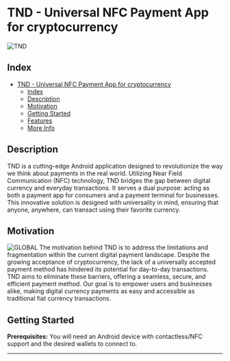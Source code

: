 # TND - Universal NFC Payment App for cryptocurrency

![TND](https://i.imgur.com/F9IO0LQ.png "Payment Screen")

## Index

- [TND - Universal NFC Payment App for cryptocurrency](#tnd---universal-nfc-payment-app-for-cryptocurrency)
  - [Index](#index)
  - [Description](#description)
  - [Motivation](#motivation)
  - [Getting Started](#getting-started)
  - [Features](#features)
  - [More Info](#more-info)

## Description

TND is a cutting-edge Android application designed to revolutionize the way we think about payments in the real world. Utilizing Near Field Communication (NFC) technology, TND bridges the gap between digital currency and everyday transactions. It serves a dual purpose: acting as both a payment app for consumers and a payment terminal for businesses. This innovative solution is designed with universality in mind, ensuring that anyone, anywhere, can transact using their favorite currency.

## Motivation

![GLOBAL ](https://i.imgur.com/W5AfbVe.png)
The motivation behind TND is to address the limitations and fragmentation within the current digital payment landscape. Despite the growing acceptance of cryptocurrency, the lack of a universally accepted payment method has hindered its potential for day-to-day transactions. TND aims to eliminate these barriers, offering a seamless, secure, and efficient payment method. Our goal is to empower users and businesses alike, making digital currency payments as easy and accessible as traditional fiat currency transactions.

## Getting Started

**Prerequisites:** You will need an Android device with contactless/NFC support and the desired wallets to connect to.

---

